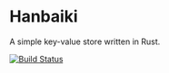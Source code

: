 # Hanbaiki

A simple key-value store written in Rust.

[![Build Status](https://travis-ci.org/mikong/hanbaiki.svg?branch=master)](https://travis-ci.org/mikong/hanbaiki)
